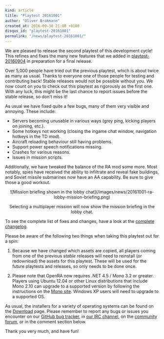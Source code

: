 ```yaml
---
kind: article
title: "Playtest 20161001"
author: "Oliver Brakmann"
created_at: 2016-09-30 21:00 +0100
disqus_id: "playtest-20161001"
permalink: "/news/playtest-20161001/"
---
```


We are pleased to release the second playtest of this development cycle! This refines and fixes the many new features that we added in [playtest-20160904](/news/playtest-20160904/) in preparation for a final release.

Over 5,000 people have tried out the previous playtest, which is about twice as many as usual. Thanks to everyone one of those people for testing and contributing back! Stable releases would not be possible without you. We now count on you to check out this playtest as rigorously as the first one. With any luck, this might be the last chance to report issues before the stable release, so don't miss it!

As usual we have fixed quite a few bugs, many of them very visible and annoying. These include:

* Servers becoming unusable in various ways (grey ping, kicking players on joining, etc.).
* Some hotkeys not working (closing the ingame chat window, navigation hotkeys in the TD mod).
* Aircraft reloading behaviour still having problems.
* Support power speech notifications missing.
* Crashes for various reasons.
* Issues in mission scripts.

Additionally, we have tweaked the balance of the RA mod some more. Most notably, spies have received the ability to infiltrate and reveal fake buildings, and Soviet missile submarines now have an AA capability. Be sure to give those a good workout.

<div style="text-align:center" markdown="1">
![Mission briefing shown in the lobby chat](/images/news/20161001-ra-lobby-mission-briefing.png)

Selecting a multiplayer mission will now show the mission briefing in the lobby chat.
</div>

To see the complete list of fixes and changes, have a look at the [complete changelog](https://github.com/OpenRA/OpenRA/wiki/Changelog/a102a48028e95521b5bdc313865e02985ba2a108).

Please be aware of the following two things when taking this playtest out for a spin:

1. Because we have changed which assets are copied, all players coming from one of the previous *stable* releases will need to reinstall (or redownload) the assets for this playtest. These will be used for the future playtests and releases, so only needs to be done once.

2. Please note that OpenRA now requires .NET 4.5 / Mono 3.2 or greater. Players using Ubuntu 12.04 or other Linux distributions that include Mono 2.10 can upgrade to a supported version by following the instructions on the [Mono site](http://www.mono-project.com/docs/getting-started/install/linux/#debian-ubuntu-and-derivatives). Windows XP users will need to upgrade to a supported OS.

As usual, the installers for a variety of operating systems can be found on the [Download](/download) page. Please remember to report any bugs or issues you encounter on our [GitHub bug tracker](http://bugs.openra.net), in [our IRC channel](http://webchat.freenode.net/?channels=openra), on the [community forum](http://www.sleipnirstuff.com/forum/viewforum.php?f=80), or in the comment section below.

Thank you very much, and have fun!

